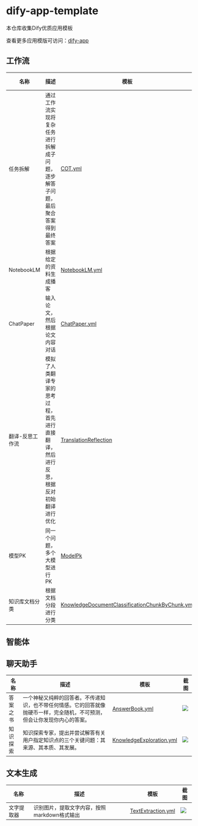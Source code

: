 
# dify-app-template
本仓库收集Dify优质应用模板

查看更多应用模版可访问：[dify-app](https://dify-app.zero-zero.cc/)

## 工作流
|名称|描述|模板|截图|
|---|---|---|---|
|任务拆解|通过工作流实现将复杂任务进行拆解成子问题，逐步解答子问题，最后聚合答案得到最终答案|[COT.yml](./workflow/Cot.yml)|![](./workflow/Cot.png)|
|NotebookLM|根据给定的资料生成播客|[NotebookLM.yml](./workflow/NotebookLM.yml)|![](./workflow/NotebookLM.png)|
|ChatPaper|输入论文，然后根据论文内容对话|[ChatPaper.yml](./workflow/ChatPaper.yml)|![](./workflow/ChatPaper-1.png) ![](./workflow/ChatPaper-2.png)|
|翻译-反思工作流|模拟了人类翻译专家的思考过程，首先进行直接翻译，然后进行反思，根据反对初始翻译进行优化|[TranslationReflection](./workflow/TranslationReflection.yml)|![](./workflow/TranslationReflection.png)|
|模型PK|同一个问题，多个大模型进行PK|[ModelPk](./workflow/ModelPK.yml)|![](./workflow/ModelPK.png)|
|知识库文档分类|根据文档分段进行分类|[KnowledgeDocumentClassificationChunkByChunk.yml](./workflow/KnowledgeDocumentClassificationChunkByChunk.yml)|![](./workflow/KnowledgeDocumentClassificationChunkByChunk.png)|

## 智能体

## 聊天助手
|名称|描述|模板|截图|
|---|---|---|---|
|答案之书|一个神秘又纯粹的回答者。不传递知识，也不带任何情感。它的回答就像抛硬币一样，完全随机，不可预测，但会让你发现你内心的答案。|[AnswerBook.yml](./chatbot/AnswerBook.yml)|![](./chatbot/AnswerBook.png)|
|知识探索|知识探索专家，提出并尝试解答有关用户指定知识点的三个关键问题：其来源、其本质、其发展。|[KnowledgeExploration.yml](./chatbot/KnowledgeExploration.yml)|![](./chatbot/KnowledgeExploration.jpg)|

## 文本生成
|名称|描述|模板|截图|
|---|---|---|---|
|文字提取器|识别图片，提取文字内容，按照markdown格式输出|[TextExtraction.yml](./textCompletion/TextExtraction.yml)|![](./textCompletion/TextExtraction.png)|

